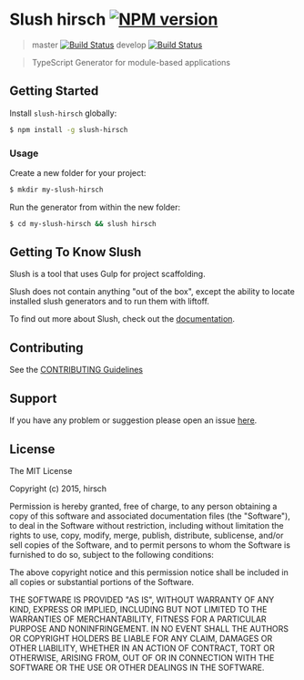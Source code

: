 # Slush hirsch  [![NPM version](https://badge-me.herokuapp.com/api/npm/slush-hirsch.png)](http://badges.enytc.com/for/npm/slush-hirsch)

> master  [![Build Status](https://travis-ci.org/hirsch88/slush-hirsch.svg?branch=master)](https://travis-ci.org/hirsch88/slush-hirsch)
> develop [![Build Status](https://travis-ci.org/hirsch88/slush-hirsch.svg?branch=develop)](https://travis-ci.org/hirsch88/slush-hirsch)

> TypeScript Generator for module-based applications


## Getting Started

Install `slush-hirsch` globally:

```bash
$ npm install -g slush-hirsch
```

### Usage

Create a new folder for your project:

```bash
$ mkdir my-slush-hirsch
```

Run the generator from within the new folder:

```bash
$ cd my-slush-hirsch && slush hirsch
```

## Getting To Know Slush

Slush is a tool that uses Gulp for project scaffolding.

Slush does not contain anything "out of the box", except the ability to locate installed slush generators and to run them with liftoff.

To find out more about Slush, check out the [documentation](https://github.com/slushjs/slush).

## Contributing

See the [CONTRIBUTING Guidelines](https://github.com/hirsch88/slush-hirsch/blob/master/CONTRIBUTING.md)

## Support
If you have any problem or suggestion please open an issue [here](https://github.com/hirsch88/slush-hirsch/issues).

## License 

The MIT License

Copyright (c) 2015, hirsch

Permission is hereby granted, free of charge, to any person
obtaining a copy of this software and associated documentation
files (the "Software"), to deal in the Software without
restriction, including without limitation the rights to use,
copy, modify, merge, publish, distribute, sublicense, and/or sell
copies of the Software, and to permit persons to whom the
Software is furnished to do so, subject to the following
conditions:

The above copyright notice and this permission notice shall be
included in all copies or substantial portions of the Software.

THE SOFTWARE IS PROVIDED "AS IS", WITHOUT WARRANTY OF ANY KIND,
EXPRESS OR IMPLIED, INCLUDING BUT NOT LIMITED TO THE WARRANTIES
OF MERCHANTABILITY, FITNESS FOR A PARTICULAR PURPOSE AND
NONINFRINGEMENT. IN NO EVENT SHALL THE AUTHORS OR COPYRIGHT
HOLDERS BE LIABLE FOR ANY CLAIM, DAMAGES OR OTHER LIABILITY,
WHETHER IN AN ACTION OF CONTRACT, TORT OR OTHERWISE, ARISING
FROM, OUT OF OR IN CONNECTION WITH THE SOFTWARE OR THE USE OR
OTHER DEALINGS IN THE SOFTWARE.

